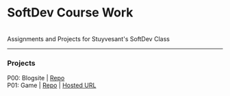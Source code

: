 # SoftDev Course Work
<br>Assignments and Projects for Stuyvesant's SoftDev Class

------

### Projects
P00: Blogsite | [Repo](https://github.com/AAWorks/BaaTimeBlogs "BaaTime Blogs") <br>
P01: Game | [Repo](https://github.com/acontreras/astromon "Astromon") | [Hosted URL](http://159.223.181.104/ "Astromon")
